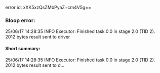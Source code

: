 error id: xXK5xzQsZMbPyaZ+cm4V5g==
### Bloop error:

25/06/17 14:28:35 INFO Executor: Finished task 0.0 in stage 2.0 (TID 2). 2012 bytes result sent to driver
#### Short summary: 

25/06/17 14:28:35 INFO Executor: Finished task 0.0 in stage 2.0 (TID 2). 2012 bytes result sent to d...
